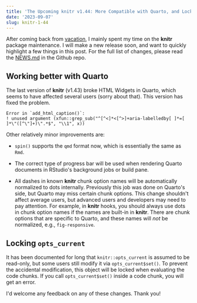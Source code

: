 ```yaml
---
title: 'The Upcoming knitr v1.44: More Compatible with Quarto, and Locking `opts_current`'
date: '2023-09-07'
slug: knitr-1-44
---
```


After coming back from [vacation](/en/2023/06/on-vacation/), I mainly spent my
time on the **knitr** package maintenance. I will make a new release soon, and
want to quickly highlight a few things in this post. For the full list of
changes, please read the
[NEWS.md](https://github.com/yihui/knitr/blob/master/NEWS.md) in the Github
repo.

## Working better with Quarto

The last version of **knitr** (v1.43) broke HTML Widgets in Quarto, which seems
to have affected several users (sorry about that). This version has fixed the
problem.

```         
Error in `add_html_caption()`:
! unused argument (xfun::grep_sub("^[^<]*<[^>]+aria-labelledby[ ]*=[ ]*\"([^\"]+)\".*$", "\\1", x))
```

Other relatively minor improvements are:

-   `spin()` supports the `qmd` format now, which is essentially the same as
    `Rmd`.

-   The correct type of progress bar will be used when rendering Quarto
    documents in RStudio's background jobs or build pane.

-   All dashes in known **knitr** chunk option names will be automatically
    normalized to dots internally. Previously this job was done on Quarto's
    side, but Quarto may miss certain chunk options. This change shouldn't
    affect average users, but advanced users and developers may need to pay
    attention. For example, in **knitr** hooks, you should always use dots in
    chunk option names if the names are built-in in **knitr**. There are chunk
    options that are specific to Quarto, and these names will *not* be
    normalized, e.g., `fig-responsive`.

## Locking `opts_current`

It has been documented for long that `knitr::opts_current` is assumed to be
read-only, but some users still modify it via `opts_current$set()`. To prevent
the accidental modification, this object will be locked when evaluating the code
chunks. If you call `opts_current$set()` inside a code chunk, you will get an
error.

I'd welcome any feedback on any of these changes. Thank you!
